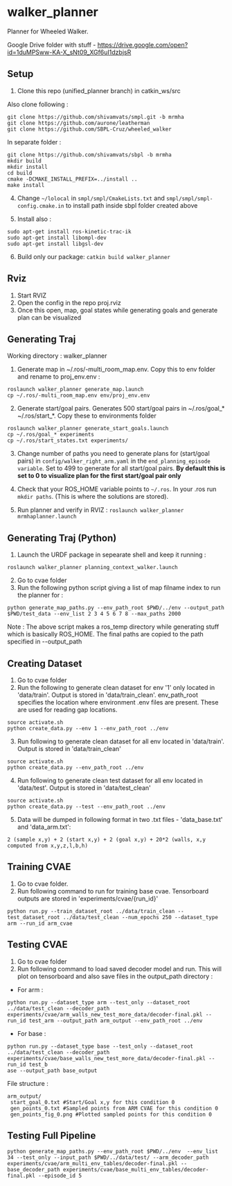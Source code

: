 # walker_planner
Planner for Wheeled Walker.

Google Drive folder with stuff - https://drive.google.com/open?id=1duMPSww-KA-X_sNt09_XGf6uI1dzbjsR

Setup
------

1. Clone this repo (unified_planner branch) in catkin_ws/src

Also clone following :
```
git clone https://github.com/shivamvats/smpl.git -b mrmha
git clone https://github.com/aurone/leatherman
git clone https://github.com/SBPL-Cruz/wheeled_walker
```

In separate folder :
```
git clone https://github.com/shivamvats/sbpl -b mrmha
mkdir build
mkdir install
cd build
cmake -DCMAKE_INSTALL_PREFIX=../install ..
make install
```

4. Change ```~/lolocal``` in ```smpl/smpl/CmakeLists.txt``` and ```smpl/smpl/smpl-config.cmake.in``` to install path inside sbpl folder created above

5. Install also :
```
sudo apt-get install ros-kinetic-trac-ik 
sudo apt-get install libompl-dev
sudo apt-get install libgsl-dev
```
6. Build only our package: 
```catkin build walker_planner```

Rviz
------
1. Start RVIZ
2. Open the config in the repo proj.rviz
3. Once this open, map, goal states while generating goals and generate plan can be visualized

Generating Traj
--------------
Working directory : walker_planner

1. Generate map in ~/.ros/-multi_room_map.env. Copy this to env folder and rename to proj_env.env : 
```
roslaunch walker_planner generate_map.launch
cp ~/.ros/-multi_room_map.env env/proj_env.env
```

2. Generate start/goal pairs. Generates 500 start/goal pairs in ~/.ros/goal_* ~/.ros/start_*. Copy these to environments folder

```
roslaunch walker_planner generate_start_goals.launch 
cp ~/.ros/goal_* experiments
cp ~/.ros/start_states.txt experiments/
```
3. Change number of paths you need to generate plans for (start/goal pairs) in ```config/walker_right_arm.yaml``` in the ```end_planning_episode variable```. Set to 499 to generate for all start/goal pairs. **By default this is set to 0 to visualize plan for the first start/goal pair only**

4. Check that your ROS_HOME variable points to ```~/.ros```.  In your .ros run ```mkdir paths```. (This is where the solutions are stored).

5. Run planner and verify in RVIZ :
```roslaunch walker_planner mrmhaplanner.launch```

Generating Traj (Python)
------------------------
1. Launch the URDF package in sepearate shell and keep it running :
```
roslaunch walker_planner planning_context_walker.launch
```
2. Go to cvae folder
3. Run the following python script giving a list of map filname index to run the planner for :
```
python generate_map_paths.py --env_path_root $PWD/../env --output_path $PWD/test_data --env_list 2 3 4 5 6 7 8 --max_paths 2000
```
Note : The above script makes a ros_temp directory while generating stuff which is basically ROS_HOME. The final paths are copied to the path specified in --output_path 

Creating Dataset
----------------
1. Go to cvae folder
2. Run the following to generate clean dataset for env '1' only located in 'data/train'. Output is stored in 'data/train_clean'. env_path_root specifies the location where environment .env files are present. These are used for reading gap locations.
```
source activate.sh
python create_data.py --env 1 --env_path_root ../env
```
3. Run following to generate clean dataset for all env located in 'data/train'. Output is stored in 'data/train_clean'
```
source activate.sh
python create_data.py --env_path_root ../env
```
4. Run following to generate clean test dataset for all env located in 'data/test'. Output is stored in 'data/test_clean'
```
source activate.sh
python create_data.py --test --env_path_root ../env
```
5. Data will be dumped in following format in two .txt files - 'data_base.txt' and 'data_arm.txt':
```
2 (sample x,y) + 2 (start x,y) + 2 (goal x,y) + 20*2 (walls, x,y computed from x,y,z,l,b,h)
```
Training CVAE
-------------
1. Go to cvae folder.
2. Run following command to run for training base cvae. Tensorboard outputs are stored in 'experiments/cvae/{run_id}'
```
python run.py --train_dataset_root ../data/train_clean --test_dataset_root ../data/test_clean --num_epochs 250 --dataset_type arm --run_id arm_cvae
```

Testing CVAE
------------
1. Go to cvae folder
2. Run following command to load saved decoder model and run. This will plot on tensorboard and also save files in the output_path directory :
  * For arm :
  ```
  python run.py --dataset_type arm --test_only --dataset_root ../data/test_clean --decoder_path experiments/cvae/arm_walls_new_test_more_data/decoder-final.pkl --run_id test_arm --output_path arm_output --env_path_root ../env
  ```
  * For base :
  ```
  python run.py --dataset_type base --test_only --dataset_root ../data/test_clean --decoder_path experiments/cvae/base_walls_new_test_more_data/decoder-final.pkl --run_id test_b
  ase --output_path base_output
  ```
  
  File structure :
  ```
  arm_output/
   start_goal_0.txt #Start/Goal x,y for this condition 0
   gen_points_0.txt #Sampled points from ARM CVAE for this condition 0
   gen_points_fig_0.png #Plotted sampled points for this condition 0
  ```
  
  Testing Full Pipeline
  ---------------------
  ```
python generate_map_paths.py --env_path_root $PWD/../env  --env_list 34 --test_only --input_path $PWD/../data/test/ --arm_decoder_path experiments/cvae/arm_multi_env_tables/decoder-final.pkl --base_decoder_path experiments/cvae/base_multi_env_tables/decoder-final.pkl --episode_id 5
  ```
